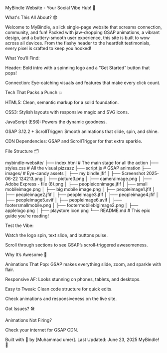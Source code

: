 MyBindle Website - Your Social Vibe Hub! 🚀

What's This All About? 😎

Welcome to MyBindle, a slick single-page website that screams connection, community, and fun! Packed with jaw-dropping GSAP animations, a vibrant design, and a buttery-smooth user experience, this site is built to wow across all devices. From the flashy header to the heartfelt testimonials, every pixel is crafted to keep you hooked!

What You’ll Find:


Header: Bold intro with a spinning logo and a “Get Started” button that pops!



Connection: Eye-catching visuals and features that make every click count.



Tech That Packs a Punch 💥




HTML5: Clean, semantic markup for a solid foundation.



CSS3: Stylish layouts with responsive magic and SVG icons.



JavaScript (ES6): Powers the dynamic goodness.



GSAP 3.12.2 + ScrollTrigger: Smooth animations that slide, spin, and shine.



CDN Dependencies: GSAP and ScrollTrigger for that extra sparkle.

File Structure 🗂️

mybindle-website/
├── index.html         # The main stage for all the action
├── styles.css         # All the visual pizzazz
├── script.js          # GSAP animation 
├── images/            # Eye-candy assets
│   ├── my bindle.jfif
│   ├── Screenshot 2025-06-22 124213.png
│   ├── picture3.png
│   ├── cameraimage.png
│   ├── Adobe Express - file (8).png
│   ├── peopleiconimage.jfif
│   ├── small mobileimage.png
│   ├── big mobile image.png
│   ├── peopleimage1.jfif
│   ├── peopleimage2.jfif
│   ├── peopleimage3.jfif
│   ├── peopleimage4.jfif
│   ├── peopleimage5.avif
│   ├── peopleimage6.avif
│   ├── footersmallmobile.png
│   ├── footermobilebigimage2.png
│   ├── applelogo.png
│   ├── playstore icon.png
└── README.md          # This epic guide you’re reading!





Test the Vibe:





Watch the logo spin, text slide, and buttons pulse.



Scroll through sections to see GSAP’s scroll-triggered awesomeness.



Why It’s Awesome 🌟





Animations That Pop: GSAP makes everything slide, zoom, and sparkle with flair.



Responsive AF: Looks stunning on phones, tablets, and desktops.



Easy to Tweak: Clean code structure for quick edits.



Check animations and responsiveness on the live site.





Got Issues? 🛠️




Animations Not Firing?




Check your internet for GSAP CDN.





Built with 💖 by [Muhammad umer].
Last Updated: June 23, 2025
MyBindle! 🎉